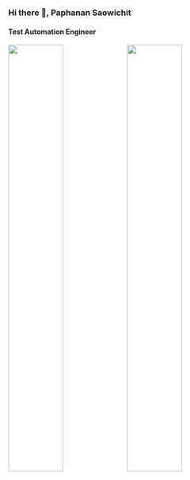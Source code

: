 ### Hi there 👋, Paphanan Saowichit 
#### Test Automation Engineer


<img align="left" width="47%" src="https://github-readme-stats.vercel.app/api?username=paphananSa&show_icons=true&theme=codeSTACKr" />
<img align="left" width="47%" src="https://github-readme-stats.vercel.app/api/top-langs/?username=paphananSa&layout=compact&theme=codeSTACKr" />






<!--
**paphananSa/paphananSa** is a ✨ _special_ ✨ repository because its `README.md` (this file) appears on your GitHub profile.

Here are some ideas to get you started:

- 🔭 I’m currently working on ...
- 🌱 I’m currently learning ...
- 👯 I’m looking to collaborate on ...
- 🤔 I’m looking for help with ...
- 💬 Ask me about ...
- 📫 How to reach me: ...
- 😄 Pronouns: ...
- ⚡ Fun fact: ...
![Anurag's GitHub stats](https://github-readme-stats.vercel.app/api?username=paphananSa&show_icons=true&theme=codeSTACKr)

[![Top Langs](https://github-readme-stats.vercel.app/api/top-langs/?username=paphananSa&layout=compact&theme=codeSTACKr)](https://github.com/paphananSa/github-readme-stats)
-->
